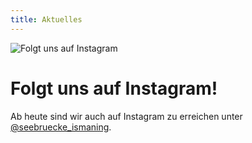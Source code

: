 ```yaml
---
title: Aktuelles
---
```


![](https://github.com/seebruecke-ismaning/seebruecke-ismaning.github.io/blob/master/content/instagram_neugruendung.jpg?raw=true "Folgt uns auf Instagram")

# Folgt uns auf Instagram!
Ab heute sind wir auch auf Instagram zu erreichen unter [@seebruecke_ismaning](https://instagram.com/seebruecke_ismaning).
